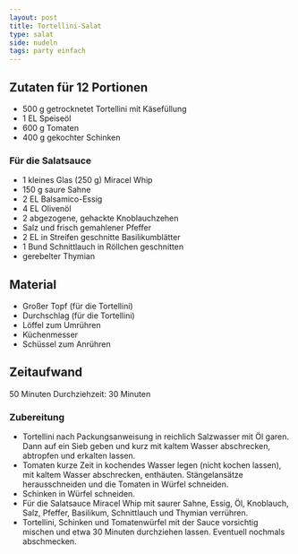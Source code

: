 ```yaml
---
layout: post
title: Tortellini-Salat
type: salat
side: nudeln
tags: party einfach
---
```

## Zutaten für 12 Portionen
* 500 g getrocknetet Tortellini mit Käsefüllung
* 1 EL Speiseöl
* 600 g Tomaten
* 400 g gekochter Schinken

### Für die Salatsauce
* 1 kleines Glas (250 g) Miracel Whip
* 150 g saure Sahne
* 2 EL Balsamico-Essig
* 4 EL Olivenöl</span></span></span>
* 2 abgezogene, gehackte Knoblauchzehen
* Salz und frisch gemahlener Pfeffer
* 2 EL in Streifen geschnitte Basilikumblätter
* 1 Bund Schnittlauch in Röllchen geschnitten
* gerebelter Thymian

## Material
* Großer Topf (für die Tortellini)
* Durchschlag (für die Tortellini)
* Löffel zum Umrühren
* Küchenmesser
* Schüssel zum Anrühren

## Zeitaufwand
50 Minuten
Durchziehzeit: 30 Minuten

### Zubereitung
* Tortellini nach Packungsanweisung in reichlich Salzwasser mit Öl garen. Dann auf ein Sieb geben und kurz mit kaltem Wasser abschrecken, abtropfen und erkalten lassen.
* Tomaten kurze Zeit in kochendes Wasser legen (nicht kochen lassen), mit kaltem Wasser abschrecken, enthäuten. Stängelansätze herausschneiden und die Tomaten in Würfel schneiden.
* Schinken in Würfel schneiden.
* Für die Salatsauce Miracel Whip mit saurer Sahne, Essig, Öl, Knoblauch, Salz, Pfeffer, Basilikum, Schnittlauch und Thymian verrühren.
* Tortellini, Schinken und Tomatenwürfel mit der Sauce vorsichtig mischen und etwa 30 Minuten durchziehen lassen. Eventuell nochmals abschmecken.
